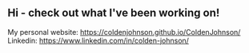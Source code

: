## Hi - check out what I've been working on!
My personal website: https://coldenjohnson.github.io/ColdenJohnson/
Linkedin: https://www.linkedin.com/in/colden-johnson/

<!--
**ColdenJohnson/ColdenJohnson** is a ✨ _special_ ✨ repository because its `README.md` (this file) appears on your GitHub profile.

Here are some ideas to get you started:

- 🔭 I’m currently working on ...
- 🌱 I’m currently learning ...
- 👯 I’m looking to collaborate on ...
- 🤔 I’m looking for help with ...
- 💬 Ask me about ...
- 📫 How to reach me: ...
- 😄 Pronouns: ...
- ⚡ Fun fact: ...
-->

